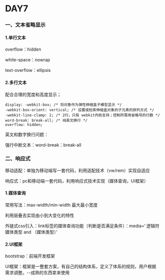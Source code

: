 # **DAY7**



### 一、文本省略显示



#### 1.单行文本

overflow：hidden

white-space：nowrap

text-overflow：ellipsis

#### 2.多行文本

配合合理的宽度和高度显示；

```
display: -webkit-box; /* 将对象作为弹性伸缩盒子模型显示 */
-webkit-box-orient: vertical; /* 设置或检索伸缩盒对象的子元素的排列方式 */
-webkit-line-clamp: 2; /* 2行，只有 webkit内核支持；控制所需用省略号的行数 */
word-break: break-all; /* 纯英文换行 */
overflow: hidden;
```

英文和数字换行问题：

强行中断文本：word-break：break-all



### 二、响应式

移动适配：单独为移动端写一套代码，利用适配技术（vw/rem）实现自适应

响应式：pc和移动端一套代码，利用响应式技术实现（媒体查询，UI框架）



#### 1.媒体查询

常用写法：max-width/min-width 最大最小宽度

利用层叠去实现由小到大变化的特性

外链式css引入：link标签的媒体查询功能（判断是否满足条件）：media=‘ 逻辑符 媒体类型 and （媒体类型）’ 



#### 2.UI框架

bootstrap：前端开发框架

UI框架：框架是一整套方案，有自己的结构体系，定义了体系的规则，用户根据需求调整。--成熟的东西拿来使用